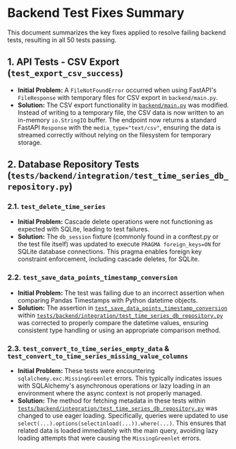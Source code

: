 # Backend Test Fixes Summary

This document summarizes the key fixes applied to resolve failing backend tests, resulting in all 50 tests passing.

## 1. API Tests - CSV Export (`test_export_csv_success`)

*   **Initial Problem:** A `FileNotFoundError` occurred when using FastAPI's `FileResponse` with temporary files for CSV export in `backend/main.py`.
*   **Solution:** The CSV export functionality in [`backend/main.py`](backend/main.py) was modified. Instead of writing to a temporary file, the CSV data is now written to an in-memory `io.StringIO` buffer. The endpoint now returns a standard FastAPI `Response` with the `media_type="text/csv"`, ensuring the data is streamed correctly without relying on the filesystem for temporary storage.

## 2. Database Repository Tests (`tests/backend/integration/test_time_series_db_repository.py`)

### 2.1. `test_delete_time_series`

*   **Initial Problem:** Cascade delete operations were not functioning as expected with SQLite, leading to test failures.
*   **Solution:** The `db_session` fixture (commonly found in a conftest.py or the test file itself) was updated to execute `PRAGMA foreign_keys=ON` for SQLite database connections. This pragma enables foreign key constraint enforcement, including cascade deletes, for SQLite.

### 2.2. `test_save_data_points_timestamp_conversion`

*   **Initial Problem:** The test was failing due to an incorrect assertion when comparing Pandas Timestamps with Python datetime objects.
*   **Solution:** The assertion in [`test_save_data_points_timestamp_conversion`](tests/backend/integration/test_time_series_db_repository.py) within [`tests/backend/integration/test_time_series_db_repository.py`](tests/backend/integration/test_time_series_db_repository.py:1) was corrected to properly compare the datetime values, ensuring consistent type handling or using an appropriate comparison method.

### 2.3. `test_convert_to_time_series_empty_data` & `test_convert_to_time_series_missing_value_columns`

*   **Initial Problem:** These tests were encountering `sqlalchemy.exc.MissingGreenlet` errors. This typically indicates issues with SQLAlchemy's asynchronous operations or lazy loading in an environment where the async context is not properly managed.
*   **Solution:** The method for fetching metadata in these tests within [`tests/backend/integration/test_time_series_db_repository.py`](tests/backend/integration/test_time_series_db_repository.py:1) was changed to use eager loading. Specifically, queries were updated to use `select(...).options(selectinload(...)).where(...)`. This ensures that related data is loaded immediately with the main query, avoiding lazy loading attempts that were causing the `MissingGreenlet` errors.